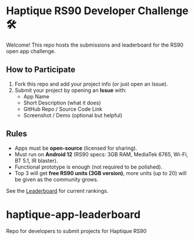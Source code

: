 # Haptique RS90 Developer Challenge 🛠️

Welcome! This repo hosts the submissions and leaderboard for the RS90 open app challenge.  

## How to Participate
1. Fork this repo and add your project info (or just open an Issue).  
2. Submit your project by opening an **Issue** with:  
   - App Name  
   - Short Description (what it does)  
   - GitHub Repo / Source Code Link  
   - Screenshot / Demo (optional but helpful)  

## Rules
- Apps must be **open-source** (licensed for sharing).  
- Must run on **Android 12** (RS90 specs: 3GB RAM, MediaTek 6765, Wi-Fi, BT 5.1, IR blaster).  
- Functional prototype is enough (not required to be polished).  
- Top 3 will get **free RS90 units (3GB version)**, more units (up to 20) will be given as the community grows.  

See the [Leaderboard](./Leaderboard.md) for current rankings.  
# haptique-app-leaderboard
Repo for developers to submit projects for Haptique RS90
